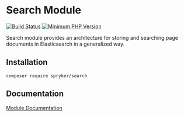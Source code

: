# Search Module
[![Build Status](https://travis-ci.org/spryker/search.svg)](https://travis-ci.org/spryker/search)
[![Minimum PHP Version](https://img.shields.io/badge/php-%3E%3D%207.3-8892BF.svg)](https://php.net/)

Search module provides an architecture for storing and searching page documents in Elasticsearch in a generalized way.

## Installation

```
composer require spryker/search
```

## Documentation

[Module Documentation](https://academy.spryker.com/developing_with_spryker/module_guide/yves_components/search/search.html)
